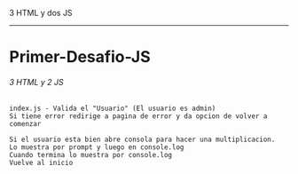 
3 HTML y dos JS

------


# Primer-Desafio-JS
###### 3 HTML y 2 JS
```
index.js - Valida el "Usuario" (El usuario es admin)
Si tiene error redirige a pagina de error y da opcion de volver a comenzar
```
```
Si el usuario esta bien abre consola para hacer una multiplicacion.
Lo muestra por prompt y luego en console.log
Cuando termina lo muestra por console.log
Vuelve al inicio
```
